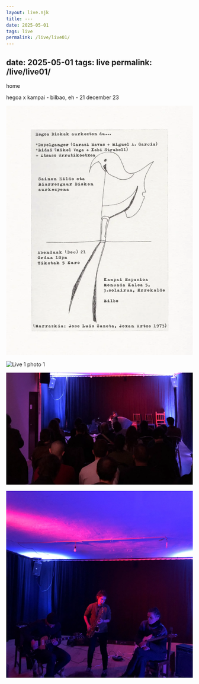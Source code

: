 ```yaml
---
layout: live.njk
title: ---
date: 2025-05-01
tags: live
permalink: /live/live01/
---
```


date: 2025-05-01
tags: live
permalink: /live/live01/
---

home

hegoa x kampai - bilbao, eh - 21 december 23

![Live 1 photo 0](../public/assets/live1_0.webp)

![Live 1 photo 1](../public/assets/live1_1.webp)

![Live 1 photo 2](../public/assets/live1_2.webp)

![Live 1 photo 3](../public/assets/live1_3.webp)

